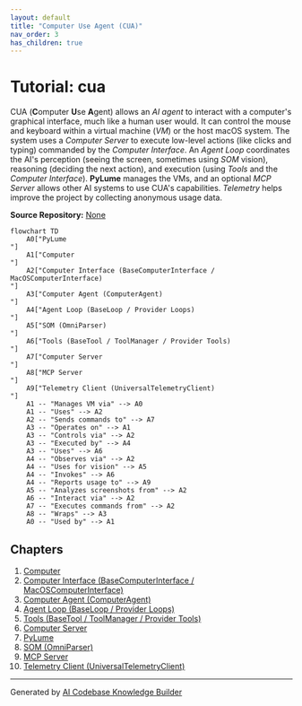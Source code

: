 ```yaml
---
layout: default
title: "Computer Use Agent (CUA)"
nav_order: 3
has_children: true
---
```


# Tutorial: cua

CUA (**C**omputer **U**se **A**gent) allows an _AI agent_ to interact with a computer's graphical interface, much like a human user would. It can control the mouse and keyboard within a virtual machine (_VM_) or the host macOS system. The system uses a _Computer Server_ to execute low-level actions (like clicks and typing) commanded by the _Computer Interface_. An _Agent Loop_ coordinates the AI's perception (seeing the screen, sometimes using _SOM_ vision), reasoning (deciding the next action), and execution (using _Tools_ and the _Computer Interface_). **PyLume** manages the VMs, and an optional _MCP Server_ allows other AI systems to use CUA's capabilities. _Telemetry_ helps improve the project by collecting anonymous usage data.

**Source Repository:** [None](None)

```mermaid
flowchart TD
    A0["PyLume
"]
    A1["Computer
"]
    A2["Computer Interface (BaseComputerInterface / MacOSComputerInterface)
"]
    A3["Computer Agent (ComputerAgent)
"]
    A4["Agent Loop (BaseLoop / Provider Loops)
"]
    A5["SOM (OmniParser)
"]
    A6["Tools (BaseTool / ToolManager / Provider Tools)
"]
    A7["Computer Server
"]
    A8["MCP Server
"]
    A9["Telemetry Client (UniversalTelemetryClient)
"]
    A1 -- "Manages VM via" --> A0
    A1 -- "Uses" --> A2
    A2 -- "Sends commands to" --> A7
    A3 -- "Operates on" --> A1
    A3 -- "Controls via" --> A2
    A3 -- "Executed by" --> A4
    A3 -- "Uses" --> A6
    A4 -- "Observes via" --> A2
    A4 -- "Uses for vision" --> A5
    A4 -- "Invokes" --> A6
    A4 -- "Reports usage to" --> A9
    A5 -- "Analyzes screenshots from" --> A2
    A6 -- "Interact via" --> A2
    A7 -- "Executes commands from" --> A2
    A8 -- "Wraps" --> A3
    A0 -- "Used by" --> A1
```

## Chapters

1. [Computer
   ](01_computer_.md)
2. [Computer Interface (BaseComputerInterface / MacOSComputerInterface)
   ](02_computer_interface__basecomputerinterface___macoscomputerinterface__.md)
3. [Computer Agent (ComputerAgent)
   ](03_computer_agent__computeragent__.md)
4. [Agent Loop (BaseLoop / Provider Loops)
   ](04_agent_loop__baseloop___provider_loops__.md)
5. [Tools (BaseTool / ToolManager / Provider Tools)
   ](05_tools__basetool___toolmanager___provider_tools__.md)
6. [Computer Server
   ](06_computer_server_.md)
7. [PyLume
   ](07_pylume_.md)
8. [SOM (OmniParser)
   ](08_som__omniparser__.md)
9. [MCP Server
   ](09_mcp_server_.md)
10. [Telemetry Client (UniversalTelemetryClient)
    ](10_telemetry_client__universaltelemetryclient__.md)

---

Generated by [AI Codebase Knowledge Builder](https://github.com/The-Pocket/Tutorial-Codebase-Knowledge)
